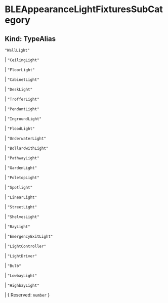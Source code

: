 # **BLEAppearanceLightFixturesSubCategory**

## **Kind: TypeAlias**

`"WallLight"`

| `"CeilingLight"`

| `"FloorLight"`

| `"CabinetLight"`

| `"DeskLight"`

| `"TrofferLight"`

| `"PendantLight"`

| `"IngroundLight"`

| `"FloodLight"`

| `"UnderwaterLight"`

| `"BollardwithLight"`

| `"PathwayLight"`

| `"GardenLight"`

| `"PoletopLight"`

| `"Spotlight"`

| `"LinearLight"`

| `"StreetLight"`

| `"ShelvesLight"`

| `"BayLight"`

| `"EmergencyExitLight"`

| `"LightController"`

| `"LightDriver"`

| `"Bulb"`

| `"LowbayLight"`

| `"HighbayLight"`

| { Reserved: `number` }

